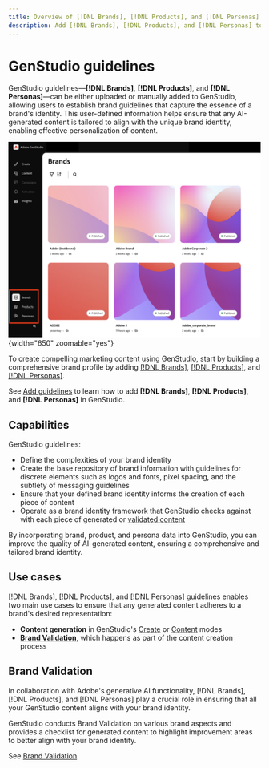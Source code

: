 ```yaml
---
title: Overview of [!DNL Brands], [!DNL Products], and [!DNL Personas]
description: Add [!DNL Brands], [!DNL Products], and [!DNL Personas] to GenStudio to create a comprehensive brand profile that includes all aspects of a brand's representation.
---
```


# GenStudio guidelines

GenStudio guidelines—**[!DNL Brands]**, **[!DNL Products]**, and **[!DNL Personas]**—can be either uploaded or manually added to GenStudio, allowing users to establish brand guidelines that capture the essence of a brand's identity. This user-defined information helps ensure that any AI-generated content is tailored to align with the unique brand identity, enabling effective personalization of content.

![Guidelines in GenStudio](/help/assets/guidelines.png){width="650" zoomable="yes"}

To create compelling marketing content using GenStudio, start by building a comprehensive brand profile by adding [[!DNL Brands]](/help/user-guide/guidelines/brands.md), [[!DNL Products]](/help/user-guide/guidelines/products.md), and [[!DNL Personas]](/help/user-guide/guidelines/personas.md).

See [Add guidelines](/help/user-guide/guidelines/add-guidelines.md) to learn how to add **[!DNL Brands]**, **[!DNL Products]**, and **[!DNL Personas]** in GenStudio.

## Capabilities

GenStudio guidelines:

* Define the complexities of your brand identity
* Create the base repository of brand information with guidelines for discrete elements such as logos and fonts, pixel spacing, and the subtlety of messaging guidelines
* Ensure that your defined brand identity informs the creation of each piece of content
* Operate as a brand identity framework that GenStudio checks against with each piece of generated or [validated content](#brand-validation)

By incorporating brand, product, and persona data into GenStudio, you can improve the quality of AI-generated content, ensuring a comprehensive and tailored brand identity.

## Use cases

[!DNL Brands], [!DNL Products], and [!DNL Personas] guidelines enables two main use cases to ensure that any generated content adheres to a brand's desired representation:

* **Content generation** in GenStudio's [Create](/help/user-guide/create/overview.md) or [Content](/help/user-guide/content/overview.md) modes
* [**Brand Validation**](#brand-validation), which happens as part of the content creation process

## Brand Validation

In collaboration with Adobe's generative AI functionality, [!DNL Brands], [!DNL Products], and [!DNL Personas] play a crucial role in ensuring that all your GenStudio content aligns with your brand identity.

GenStudio conducts Brand Validation on various brand aspects and provides a checklist for generated content to highlight improvement areas to better align with your brand identity.

See [Brand Validation](/help/user-guide/guidelines/brand-validation.md).

